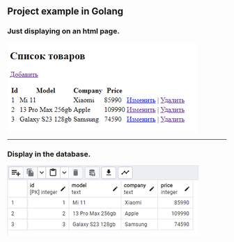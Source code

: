 ## Project example in Golang

### Just displaying on an html page.

![Alt text](assets/view_html.png)

---

### Display in the database.

![Alt text](assets/view_postgre.png)

